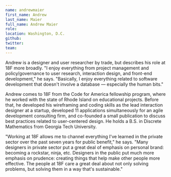```yaml
---
name: andrewmaier
first_name: Andrew
last_name: Maier
full_name: Andrew Maier
role:
location: Washington, D.C.
github:
twitter:
team:
---
```


Andrew is a designer and user researcher by trade, but describes his role at 18F more broadly. "I enjoy everything from project management  and policy/governance to user research, interaction design, and front-end development," he says. "Basically, I enjoy everything related to software development that doesn't involve a database — especially the human bits."

Andrew comes to 18F from the Code for America fellowship program, where he worked with the state of Rhode Island on educational projects. Before that, he developed his wireframing and coding skills as the lead interaction designer at a startup, developed 11 applications simultaneously for an agile development consulting firm, and co-founded a small publication to discuss best practices related to user-centered design. He holds a B.S. in Discrete Mathematics from Georgia Tech University.

"Working at 18F allows me to channel everything I've learned in the private sector over the past seven years for public benefit," he says. "Many designers in private sector put a great deal of emphasis on personal brand: becoming a rockstar, ninja, etc. Designers in the public put much more emphasis on prudence: creating things that help make other people more effective. The people at 18F care a great deal about not only solving problems, but solving them in a way that's sustainable."
